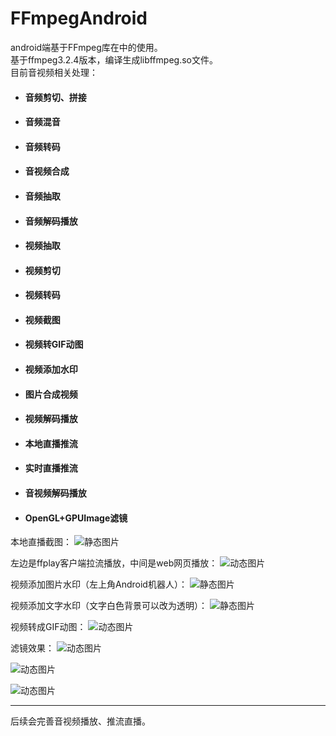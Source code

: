 # FFmpegAndroid
android端基于FFmpeg库在中的使用。<br>
基于ffmpeg3.2.4版本，编译生成libffmpeg.so文件。<br>
目前音视频相关处理：<br>

- #### 音频剪切、拼接
- #### 音频混音
- #### 音频转码
- #### 音视频合成
- #### 音频抽取
- #### 音频解码播放
- #### 视频抽取
- #### 视频剪切
- #### 视频转码
- #### 视频截图
- #### 视频转GIF动图
- #### 视频添加水印
- #### 图片合成视频
- #### 视频解码播放
- #### 本地直播推流
- #### 实时直播推流
- #### 音视频解码播放
- #### OpenGL+GPUImage滤镜

本地直播截图：
![静态图片](https://github.com/xufuji456/FFmpegAndroid/blob/master/picture/live.png)

左边是ffplay客户端拉流播放，中间是web网页播放：
![动态图片](https://github.com/xufuji456/FFmpegAndroid/blob/master/gif/live.gif)

视频添加图片水印（左上角Android机器人）：
![静态图片](https://github.com/xufuji456/FFmpegAndroid/blob/master/picture/Watermark.png)

视频添加文字水印（文字白色背景可以改为透明）：
![静态图片](https://github.com/xufuji456/FFmpegAndroid/blob/master/picture/Textmark.png)

视频转成GIF动图：
![动态图片](https://github.com/xufuji456/FFmpegAndroid/blob/master/gif/VideoToGif.gif)

滤镜效果：
![动态图片](https://github.com/xufuji456/FFmpegAndroid/blob/master/gif/filter_cool.jpg)

![动态图片](https://github.com/xufuji456/FFmpegAndroid/blob/master/gif/filter_romantic.jpg)

![动态图片](https://github.com/xufuji456/FFmpegAndroid/blob/master/gif/filter_sketch.jpg)

***

后续会完善音视频播放、推流直播。
<br><br>

